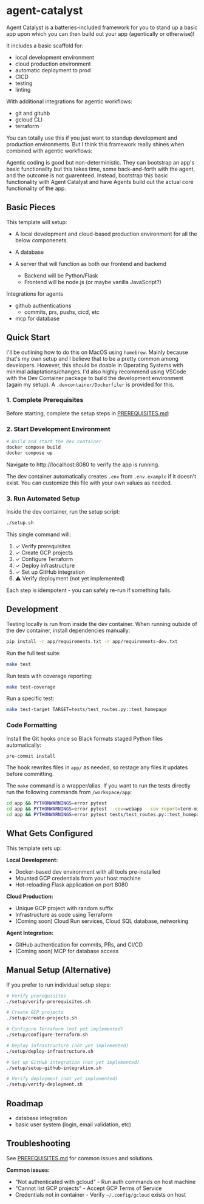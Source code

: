 # agent-catalyst

Agent Catalyst is a batteries-included framework for you to stand up a basic app upon which you can then build out your app (agentically or otherwise)!

It includes a basic scaffold for:

- local development environment
- cloud production environment
- automatic deployment to prod
- CICD
- testing
- linting

With additional integrations for agentic workflows:
- git and gituhb
- gcloud CLI
- terraform

You can totally use this if you just want to standup development and production environments. But I think this framework really shines when combined with agentic workflows:

Agentic coding is good but non-deterministic. They can bootstrap an app's basic functionailty but this takes time, some back-and-forth with the agent, and the outcome is
not guarenteed. Instead, bootstrap this basic functionality with Agent Catalyst and have Agents build out the actual core functionality of the app.

## Basic Pieces

This template will setup:

- A local development and cloud-based production environment for all the below componenets.

- A database
- A server that will function as both our frontend and backend
  - Backend will be Python/Flask
  - Frontend will be node.js (or maybe vanilla JavaScript?)

Integrations for agents
- github authentications
  - commits, prs, pushs, cicd, etc
- mcp for database


## Quick Start

I'll be outlining how to do this on MacOS using `homebrew`. Mainly because that's my own setup and I believe that to be a pretty common among developers. However, this should be doable in Operating Systems with minimal adaptations/changes. I'd also highly recommend using VSCode with the Dev Container package to build the development environment (again my setup). A `.devcontainer/Dockerfiler` is provided for this.

### 1. Complete Prerequisites

Before starting, complete the setup steps in [PREREQUISITES.md](PREREQUISITES.md):

### 2. Start Development Environment

```bash
# Build and start the dev container
docker compose build
docker compose up
```

Navigate to http://localhost:8080 to verify the app is running.

The dev container automatically creates `.env` from `.env.example` if it doesn't exist. You can customize this file with your own values as needed.

### 3. Run Automated Setup

Inside the dev container, run the setup script:

```bash
./setup.sh
```

This single command will:
1. ✓ Verify prerequisites
2. ✓ Create GCP projects
3. ✓ Configure Terraform
4. ✓ Deploy infrastructure
5. ✓ Set up GitHub integration
6. ⚠ Verify deployment (not yet implemented)

Each step is idempotent - you can safely re-run if something fails.

## Development

Testing locally is run from inside the dev container. When running outside of the dev container, install dependencies manually:

```bash
pip install -r app/requirements.txt -r app/requirements-dev.txt
```

Run the full test suite:

```bash
make test
```

Run tests with coverage reporting:

```bash
make test-coverage
```

Run a specific test:

```bash
make test-target TARGET=tests/test_routes.py::test_homepage
```

### Code Formatting

Install the Git hooks once so Black formats staged Python files automatically:

```bash
pre-commit install
```

The hook rewrites files in `app/` as needed, so restage any files it updates before committing.

The `make` command is a wrapper/alias. If you want to run the tests directly run the following commands from `/workspace/app`:

```bash
cd app && PYTHONWARNINGS=error pytest
cd app && PYTHONWARNINGS=error pytest --cov=webapp --cov-report=term-missing
cd app && PYTHONWARNINGS=error pytest tests/test_routes.py::test_homepage
```

## What Gets Configured

This template sets up:

**Local Development:**
- Docker-based dev environment with all tools pre-installed
- Mounted GCP credentials from your host machine
- Hot-reloading Flask application on port 8080

**Cloud Production:**
- Unique GCP project with random suffix
- Infrastructure as code using Terraform
- (Coming soon) Cloud Run services, Cloud SQL database, networking

**Agent Integration:**
- GitHub authentication for commits, PRs, and CI/CD
- (Coming soon) MCP for database access

## Manual Setup (Alternative)

If you prefer to run individual setup steps:

```bash
# Verify prerequisites
./setup/verify-prerequisites.sh

# Create GCP projects
./setup/create-projects.sh

# Configure Terraform (not yet implemented)
./setup/configure-terraform.sh

# Deploy infrastructure (not yet implemented)
./setup/deploy-infrastructure.sh

# Set up GitHub integration (not yet implemented)
./setup/setup-github-integration.sh

# Verify deployment (not yet implemented)
./setup/verify-deployment.sh
```

## Roadmap

- database integration
- basic user system (login, email validation, etc)

## Troubleshooting

See [PREREQUISITES.md](PREREQUISITES.md) for common issues and solutions.

**Common issues:**
- "Not authenticated with gcloud" - Run auth commands on host machine
- "Cannot list GCP projects" - Accept GCP Terms of Service
- Credentials not in container - Verify `~/.config/gcloud` exists on host
